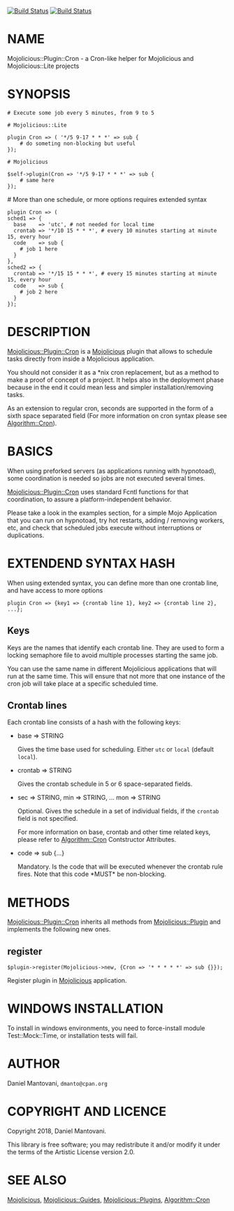 [![Build Status](https://travis-ci.org/dmanto/Mojolicious-Plugin-Cron.svg?branch=master)](https://travis-ci.org/dmanto/Mojolicious-Plugin-Cron) [![Build Status](https://img.shields.io/appveyor/ci/dmanto/Mojolicious-Plugin-Cron/master.svg?logo=appveyor)](https://ci.appveyor.com/project/dmanto/Mojolicious-Plugin-Cron/branch/master)
# NAME

Mojolicious::Plugin::Cron - a Cron-like helper for Mojolicious and Mojolicious::Lite projects

# SYNOPSIS

    # Execute some job every 5 minutes, from 9 to 5

    # Mojolicious::Lite

    plugin Cron => ( '*/5 9-17 * * *' => sub {
        # do someting non-blocking but useful
    });

    # Mojolicious

    $self->plugin(Cron => '*/5 9-17 * * *' => sub {
        # same here
    });

\# More than one schedule, or more options requires extended syntax

    plugin Cron => (
    sched1 => {
      base    => 'utc', # not needed for local time
      crontab => '*/10 15 * * *', # every 10 minutes starting at minute 15, every hour
      code    => sub {
        # job 1 here
      }
    },
    sched2 => {
      crontab => '*/15 15 * * *', # every 15 minutes starting at minute 15, every hour
      code    => sub {
        # job 2 here
      }
    });

# DESCRIPTION

[Mojolicious::Plugin::Cron](https://metacpan.org/pod/Mojolicious::Plugin::Cron) is a [Mojolicious](https://metacpan.org/pod/Mojolicious) plugin that allows to schedule tasks
 directly from inside a Mojolicious application.

You should not consider it as a \*nix cron replacement, but as a method to make a proof of
concept of a project. It helps also in the deployment phase because in the end it
could mean less and simpler installation/removing tasks.

As an extension to regular cron, seconds are supported in the form of a sixth space
separated field (For more information on cron syntax please see [Algorithm::Cron](https://metacpan.org/pod/Algorithm::Cron)).

# BASICS

When using preforked servers (as applications running with hypnotoad), some coordination
is needed so jobs are not executed several times.

[Mojolicious::Plugin::Cron](https://metacpan.org/pod/Mojolicious::Plugin::Cron) uses standard Fcntl functions for that coordination, to assure
a platform-independent behavior.

Please take a look in the examples section, for a simple Mojo Application that you can
run on hypnotoad, try hot restarts, adding / removing workers, etc, and
check that scheduled jobs execute without interruptions or duplications.

# EXTENDEND SYNTAX HASH

When using extended syntax, you can define more than one crontab line, and have access
to more options

    plugin Cron => {key1 => {crontab line 1}, key2 => {crontab line 2}, ...};

## Keys

Keys are the names that identify each crontab line. They are used to form a locking 
semaphore file to avoid multiple processes starting the same job. 

You can use the same name in different Mojolicious applications that will run
at the same time. This will ensure that not more that one instance of the cron job
will take place at a specific scheduled time. 

## Crontab lines

Each crontab line consists of a hash with the following keys:

- base => STRING

    Gives the time base used for scheduling. Either `utc` or `local` (default `local`).

- crontab => STRING

    Gives the crontab schedule in 5 or 6 space-separated fields.

- sec => STRING, min => STRING, ... mon => STRING

    Optional. Gives the schedule in a set of individual fields, if the `crontab`
    field is not specified.

    For more information on base, crontab and other time related keys,
     please refer to [Algorithm::Cron](https://metacpan.org/pod/Algorithm::Cron) Contstructor Attributes. 

- code => sub {...}

    Mandatory. Is the code that will be executed whenever the crontab rule fires.
    Note that this code \*MUST\* be non-blocking.

# METHODS

[Mojolicious::Plugin::Cron](https://metacpan.org/pod/Mojolicious::Plugin::Cron) inherits all methods from
[Mojolicious::Plugin](https://metacpan.org/pod/Mojolicious::Plugin) and implements the following new ones.

## register

    $plugin->register(Mojolicious->new, {Cron => '* * * * *' => sub {}});

Register plugin in [Mojolicious](https://metacpan.org/pod/Mojolicious) application.

# WINDOWS INSTALLATION

To install in windows environments, you need to force-install module
Test::Mock::Time, or installation tests will fail.

# AUTHOR

Daniel Mantovani, `dmanto@cpan.org`

# COPYRIGHT AND LICENCE

Copyright 2018, Daniel Mantovani.

This library is free software; you may redistribute it and/or modify it under
the terms of the Artistic License version 2.0.

# SEE ALSO

[Mojolicious](https://metacpan.org/pod/Mojolicious), [Mojolicious::Guides](https://metacpan.org/pod/Mojolicious::Guides), [Mojolicious::Plugins](https://metacpan.org/pod/Mojolicious::Plugins), [Algorithm::Cron](https://metacpan.org/pod/Algorithm::Cron)
